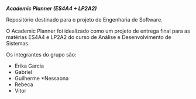 ***Academic Planner (ES4A4 + LP2A2)***

Repositório destinado para o projeto de Engenharia de Software.

O Academic Planner foi idealizado como um projeto de entrega final para as matérias ES4A4 e LP2A2 do curso de Análise e Desenvolvimento de Sistemas.

Os integrantes do grupo são: 

* Erika Garcia 
* Gabriel 
* Guilherme
*Nessaona
* Rebeca
* Vitor

